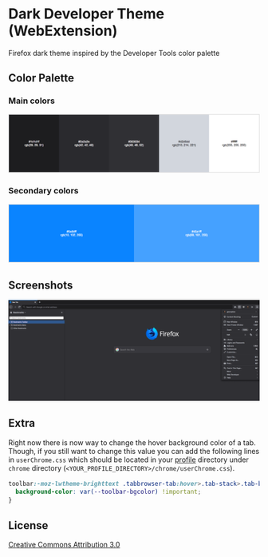 # Dark Developer Theme (WebExtension)

Firefox dark theme inspired by the Developer Tools color palette

## Color Palette

### Main colors

![Color Palette - Main colors](screenshots/color-palette-1.png)

### Secondary colors

![Color Palette - Secondary colors](screenshots/color-palette-2.png)

## Screenshots

![Screenshot](screenshots/screenshot.png)

## Extra

Right now there is now way to change the hover background color of a tab. Though, if you still want to change this value you can add the following lines in `userChrome.css` which should be located in your [profile](https://support.mozilla.org/en-US/kb/profiles-where-firefox-stores-user-data#w_how-do-i-find-my-profile) directory under `chrome` directory (`<YOUR_PROFILE_DIRECTORY>/chrome/userChrome.css`).

```css
toolbar:-moz-lwtheme-brighttext .tabbrowser-tab:hover>.tab-stack>.tab-background:not([selected=true]) {
  background-color: var(--toolbar-bgcolor) !important;
}
```

## License

[Creative Commons Attribution 3.0](https://creativecommons.org/licenses/by/3.0/)
